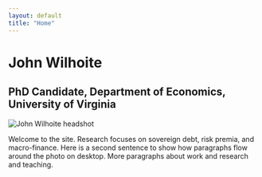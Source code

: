 ```yaml
---
layout: default
title: "Home"
---
```


# John Wilhoite
<h2 class="subtitle">PhD Candidate, Department of Economics, University of Virginia</h2>

<img src="{{ '/assets/img/KFinnPhoto2025_UVAEconPortraits-43.jpg' | relative_url }}"
     alt="John Wilhoite headshot"
     class="hero-headshot float-right">

Welcome to the site. Research focuses on sovereign debt, risk premia, and macro-finance. 
Here is a second sentence to show how paragraphs flow around the photo on desktop.
More paragraphs about work and research and teaching. 

<!-- When you want wrapping to end (e.g., before next big section): -->
<div class="stop-wrap"></div>

